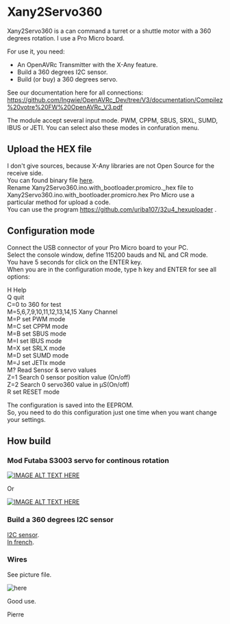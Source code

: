 # Xany2Servo360

Xany2Servo360 is a can command a turret or a shuttle motor with a 360 degrees rotation.
I use a Pro Micro board.

For use it, you need:
- An OpenAVRc Transmitter with the X-Any feature.  
- Build a 360 degrees I2C sensor.  
- Build (or buy) a 360 degrees servo. 


See our documentation here for all connections:
https://github.com/Ingwie/OpenAVRc_Dev/tree/V3/documentation/Compilez%20votre%20FW%20OpenAVRc_V3.pdf


The module accept several input mode.
PWM, CPPM, SBUS, SRXL, SUMD, IBUS or JETI.
You can select also these modes in confuration menu.

## Upload the HEX file

I don't give sources, because X-Any libraries are not Open Source for the receive side.  
You can found binary file [here]().  
Rename Xany2Servo360.ino.with_bootloader.promicro._hex file to Xany2Servo360.ino.with_bootloader.promicro.hex
Pro Micro use a particular method for upload a code.  
You can use the program https://github.com/uriba107/32u4_hexuploader .

## Configuration mode

Connect the USB connector of your Pro Micro board to your PC.  
Select the console window, define 115200 bauds and NL and CR mode.  
You have 5 seconds for click on the ENTER key.  
When you are in the configuration mode, type h key and ENTER for see all options:  

  H Help  
  Q quit  
  C=0 to 360 for test  
  M=5,6,7,9,10,11,12,13,14,15 Xany Channel    
  M=P set PWM mode  
  M=C set CPPM mode  
  M=B set SBUS mode  
  M=I set IBUS mode  
  M=X set SRLX mode  
  M=D set SUMD mode  
  M=J set JETIx mode  
  M? Read Sensor & servo values  
  Z=1 Search 0 sensor position value (On/off)  
  Z=2 Search 0 servo360 value in µS(On/off)  
  R set RESET mode  

The configuration is saved into the EEPROM.  
So, you need to do this configuration just one time when you want change your settings.


## How build

### Mod Futaba S3003 servo for continous rotation

[![IMAGE ALT TEXT HERE](https://img.youtube.com/vi/sBtxttzMcoo/0.jpg)](https://www.youtube.com/watch?v=sBtxttzMcoo "Click") 

Or   

[![IMAGE ALT TEXT HERE](https://img.youtube.com/vi/SK8mhnEzcvY/0.jpg)](https://www.youtube.com/watch?v=SK8mhnEzcvY "Click")

### Build a 360 degrees I2C sensor
[I2C sensor](https://github.com/Ingwie/OpenAVRc_Hw/tree/V3/Capteur_Hall_I2C).  
[In french](http://p.loussouarn.free.fr/projet/sensors/angle/i2c_angle_sensor.html).

### Wires
See picture file.

![here]()

Good use.

Pierre


